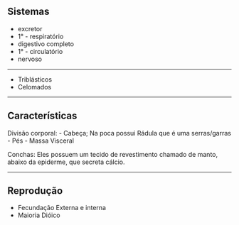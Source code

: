 ## Sistemas

- excretor
- 1° - respiratório
- digestivo completo
- 1° - circulatório
- nervoso

---
- Triblásticos
- Celomados 
---
## Características

Divisão corporal: 
	- Cabeça; Na poca possui Rádula que é uma serras/garras
	- Pés 
	- Massa Visceral

Conchas:
	Eles possuem um tecido de revestimento chamado de manto, abaixo da epiderme, que secreta cálcio.

---
## Reprodução

- Fecundação Externa e interna
- Maioria Dióico 